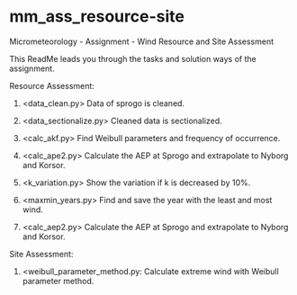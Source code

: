 # mm_ass_resource-site
Micrometeorology - Assignment - Wind Resource and Site Assessment

This ReadMe leads you through the tasks and solution ways of the assignment.


Resource Assessment:
1. <data_clean.py>          Data of sprogo is cleaned.
2. <data_sectionalize.py>   Cleaned data is sectionalized.
3. <calc_akf.py>            Find Weibull parameters and frequency of occurrence.
4. <calc_ape2.py>           Calculate the AEP at Sprogo and extrapolate to Nyborg and Korsor.

5. <k_variation.py>         Show the variation if k is decreased by 10%.

6. <maxmin_years.py>        Find and save the year with the least and most wind.
7. <calc_aep2.py>           Calculate the AEP at Sprogo and extrapolate to Nyborg and Korsor.


Site Assessment:
1. <weibull_parameter_method.py:  Calculate extreme wind with Weibull parameter method. 
